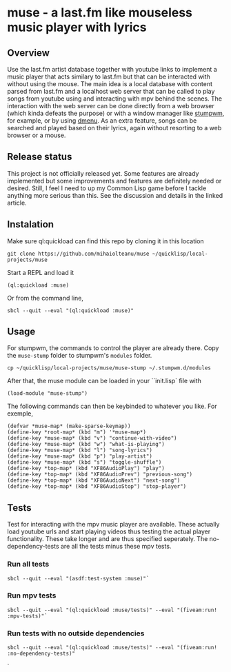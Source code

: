 # muse - a last.fm like mouseless music player with lyrics

## Overview

Use the last.fm artist database together with youtube links to
implement a music player that acts similary to last.fm but that can be
interacted with without using the mouse. The main idea is a local
database with content parsed from last.fm and a localhost web server
that can be called to play songs from youtube using and interacting
with mpv behind the scenes. The interaction with the web server can be
done directly from a web browser (which kinda defeats the purpose) or
with a window manager like [stumpwm](https://stumpwm.github.io/), for
example, or by using
[dmenu](https://wiki.archlinux.org/index.php/dmenu). As an extra
feature, songs can be searched and played based on their lyrics, again
without resorting to a web browser or a mouse.

## Release status

This project is not officially released yet. Some features are already
implemented but some improvements and features are definitely needed
or desired. Still, I feel I need to up my Common Lisp game before I
tackle anything more serious than this. See the discussion and details
in the linked article.

## Instalation
Make sure ql:quickload can find this repo by cloning it in this location

```shell
git clone https://github.com/mihaiolteanu/muse ~/quicklisp/local-projects/muse
```

Start a REPL and load it

```shell
(ql:quickload :muse)
```

Or from the command line,

```shell
sbcl --quit --eval "(ql:quickload :muse)"
```

## Usage
For stumpwm, the commands to control the player are already there. Copy the `muse-stump` folder to stumpwm's `modules` folder.

```shell
cp ~/quicklisp/local-projects/muse/muse-stump ~/.stumpwm.d/modules
```

After that, the muse module can be loaded in your ``init.lisp` file with

```common-lisp
(load-module "muse-stump")
```

The following commands can then be keybinded to whatever you like. For
exemple,

```common-lisp
(defvar *muse-map* (make-sparse-keymap))
(define-key *root-map* (kbd "m") '*muse-map*)
(define-key *muse-map* (kbd "v") "continue-with-video")
(define-key *muse-map* (kbd "w") "what-is-playing")
(define-key *muse-map* (kbd "l") "song-lyrics")
(define-key *muse-map* (kbd "p") "play-artist")
(define-key *muse-map* (kbd "s") "toggle-shuffle")
(define-key *top-map* (kbd "XF86AudioPlay") "play")
(define-key *top-map* (kbd "XF86AudioPrev") "previous-song")
(define-key *top-map* (kbd "XF86AudioNext") "next-song")
(define-key *top-map* (kbd "XF86AudioStop") "stop-player")
```

## Tests

Test for interacting with the mpv music player are available. These
actually load youtube urls and start playing videos thus testing the
actual player functionality. These take longer and are thus specified
seperately. The no-dependency-tests are all the tests minus these mpv
tests.

### Run all  tests
```shell
sbcl --quit --eval "(asdf:test-system :muse)"`
```

### Run mpv tests
```shell
sbcl --quit --eval "(ql:quickload :muse/tests)" --eval "(fiveam:run! :mpv-tests)"`
```

### Run tests with no outside dependencies
```shell
sbcl --quit --eval "(ql:quickload :muse/tests)" --eval "(fiveam:run! :no-dependency-tests)"
```
`
